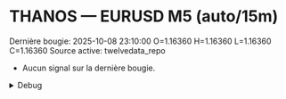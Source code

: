 # THANOS — EURUSD M5 (auto/15m)
Dernière bougie: 2025-10-08 23:10:00  O=1.16360  H=1.16360  L=1.16360  C=1.16360
Source active: twelvedata_repo

- Aucun signal sur la dernière bougie.

<details><summary>Debug</summary>

- TD_API_KEY manquant.

</details>